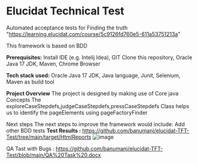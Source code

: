 # Elucidat Technical Test

Automated acceptance tests for Finding the truth "https://learning.elucidat.com/course/5c9126fd760e5-611a53751213a"

This framework is based on BDD

**Prerequisites:**
Install IDE (e.g. Intelij Idea),
GIT Clone this repository,
Oracle Java 17 JDK,
Maven,
Chrome Browser

**Tech stack used:**
Oracle Java 17 JDK,
Java language,
Junit,
Selenium,
Maven as build tool

**Project Overview**
The project is designed by making use of Core java Concepts
The exploreCaseStepdefs,judgeCaseStepdefs,pressCaseStepdefs Class helps us to identify the pageElements using pageFactoryFinder

Next steps
The next steps to improve the framework would include:
Add other BDD tests
**Test Results :**
https://github.com/banumanj/elucidat-TFT-Test/tree/main/target/HtmlReports
![image](https://user-images.githubusercontent.com/61667828/172280594-81de1343-4509-4a12-9cd5-9b595b675f1c.png)


QA Tast with Bugs : 
https://github.com/banumanj/elucidat-TFT-Test/blob/main/QA%20Task%20.docx
